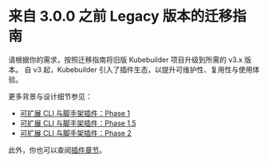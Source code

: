 # 来自 3.0.0 之前 Legacy 版本的迁移指南

请根据你的需求，按照迁移指南将旧版 Kubebuilder 项目升级到所需的 v3.x 版本。
自 v3 起，Kubebuilder 引入了插件生态，以提升可维护性、复用性与使用体验。

更多背景与设计细节参见：

- [可扩展 CLI 与脚手架插件：Phase 1][plugins-phase1-design-doc]
- [可扩展 CLI 与脚手架插件：Phase 1.5][plugins-phase1-design-doc-1.5]
- [可扩展 CLI 与脚手架插件：Phase 2][plugins-phase2-design-doc]

此外，你也可以查阅[插件章节][plugins-section]。

[plugins-phase1-design-doc]: https://github.com/kubernetes-sigs/kubebuilder/blob/master/designs/extensible-cli-and-scaffolding-plugins-phase-1.md
[plugins-phase1-design-doc-1.5]: https://github.com/kubernetes-sigs/kubebuilder/blob/master/designs/extensible-cli-and-scaffolding-plugins-phase-1-5.md
[plugins-phase2-design-doc]: https://github.com/kubernetes-sigs/kubebuilder/blob/master/designs/extensible-cli-and-scaffolding-plugins-phase-2.md
[plugins-section]: ./../plugins/plugins.md
